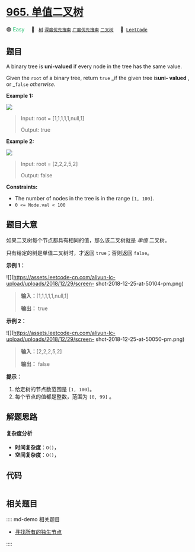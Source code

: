 # [965. 单值二叉树](https://leetcode.com/problems/univalued-binary-tree)

🟢 <font color=#15bd66>Easy</font>&emsp; 🔖&ensp; [`树`](/leetcode/outline/tag/tree.md) [`深度优先搜索`](/leetcode/outline/tag/depth-first-search.md) [`广度优先搜索`](/leetcode/outline/tag/breadth-first-search.md) [`二叉树`](/leetcode/outline/tag/binary-tree.md)&emsp; 🔗&ensp;[`LeetCode`](https://leetcode.com/problems/univalued-binary-tree)


## 题目

A binary tree is **uni-valued** if every node in the tree has the same value.

Given the `root` of a binary tree, return `true` _if the given tree is**uni-
valued** , or _`false` _otherwise._



**Example 1:**

![](https://assets.leetcode.com/uploads/2018/12/28/unival_bst_1.png)

> Input: root = [1,1,1,1,1,null,1]
> 
> Output: true

**Example 2:**

![](https://assets.leetcode.com/uploads/2018/12/28/unival_bst_2.png)

> Input: root = [2,2,2,5,2]
> 
> Output: false

**Constraints:**

  * The number of nodes in the tree is in the range `[1, 100]`.
  * `0 <= Node.val < 100`


## 题目大意

如果二叉树每个节点都具有相同的值，那么该二叉树就是 _单值_ 二叉树。

只有给定的树是单值二叉树时，才返回 `true`；否则返回 `false`。



**示例 1：**

![](https://assets.leetcode-cn.com/aliyun-lc-upload/uploads/2018/12/29/screen-
shot-2018-12-25-at-50104-pm.png)

> 
> 
> 
> 
> 
> **输入：**[1,1,1,1,1,null,1]
> 
> **输出：** true
> 
> 

**示例 2：**

![](https://assets.leetcode-cn.com/aliyun-lc-upload/uploads/2018/12/29/screen-
shot-2018-12-25-at-50050-pm.png)

> 
> 
> 
> 
> 
> **输入：**[2,2,2,5,2]
> 
> **输出：** false
> 
> 



**提示：**

  1. 给定树的节点数范围是 `[1, 100]`。
  2. 每个节点的值都是整数，范围为 `[0, 99]` 。


## 解题思路

#### 复杂度分析

- **时间复杂度**：`O()`，
- **空间复杂度**：`O()`，

## 代码

```javascript

```

## 相关题目

:::: md-demo 相关题目
- [寻找所有的独生节点](https://leetcode.com/problems/find-all-the-lonely-nodes)

::::
